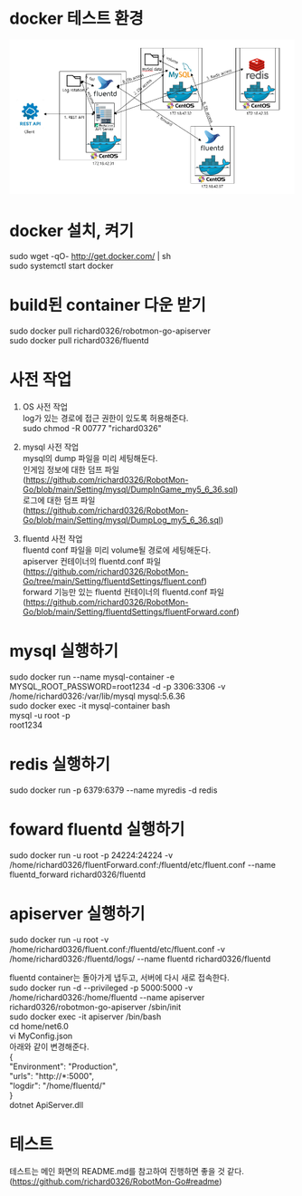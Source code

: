 # docker 테스트 환경
![](./images/fluentd_test.PNG) 

# docker 설치, 켜기
sudo wget -qO- http://get.docker.com/ | sh  
sudo systemctl start docker  

# build된 container 다운 받기
sudo docker pull richard0326/robotmon-go-apiserver  
sudo docker pull richard0326/fluentd  

# 사전 작업
1. OS 사전 작업  
log가 있는 경로에 접근 권한이 있도록 허용해준다.  
sudo chmod -R  00777 "richard0326"  
  
2. mysql 사전 작업  
mysql의 dump 파일을 미리 세팅해둔다.  
인게임 정보에 대한 덤프 파일  
(https://github.com/richard0326/RobotMon-Go/blob/main/Setting/mysql/DumpInGame_my5_6_36.sql)  
로그에 대한 덤프 파일  
(https://github.com/richard0326/RobotMon-Go/blob/main/Setting/mysql/DumpLog_my5_6_36.sql)  
  
3. fluentd 사전 작업  
fluentd conf 파일을 미리 volume될 경로에 세팅해둔다.  
apiserver 컨테이너의 fluentd.conf 파일  
(https://github.com/richard0326/RobotMon-Go/tree/main/Setting/fluentdSettings/fluent.conf)  
forward 기능만 있는 fluentd 컨테이너의 fluentd.conf 파일  
(https://github.com/richard0326/RobotMon-Go/blob/main/Setting/fluentdSettings/fluentForward.conf)  

# mysql 실행하기
sudo docker run --name mysql-container -e MYSQL_ROOT_PASSWORD=root1234 -d -p 3306:3306 -v /home/richard0326:/var/lib/mysql mysql:5.6.36    
sudo docker exec -it mysql-container bash   
mysql -u root -p  
root1234  

# redis 실행하기
sudo docker run -p 6379:6379 --name myredis -d redis  

# foward fluentd 실행하기  
sudo docker run -u root -p 24224:24224 -v /home/richard0326/fluentForward.conf:/fluentd/etc/fluent.conf --name fluentd_forward richard0326/fluentd  
  
# apiserver 실행하기
sudo docker run -u root -v /home/richard0326/fluent.conf:/fluentd/etc/fluent.conf -v /home/richard0326:/fluentd/logs/ --name fluentd richard0326/fluentd  
  
fluentd container는 돌아가게 냅두고, 서버에 다시 새로 접속한다.    
sudo docker run -d --privileged -p 5000:5000 -v /home/richard0326:/home/fluentd --name apiserver richard0326/robotmon-go-apiserver /sbin/init  
sudo docker exec -it apiserver /bin/bash  
cd home/net6.0  
vi MyConfig.json    
아래와 같이 변경해준다.  
{  
  "Environment": "Production",  
  "urls": "http://*:5000",  
  "logdir": "/home/fluentd/"  
}   
dotnet ApiServer.dll   

# 테스트  
테스트는 메인 화면의 README.md를 참고하여 진행하면 좋을 것 같다.  
(https://github.com/richard0326/RobotMon-Go#readme)  
